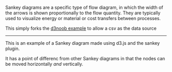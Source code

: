 Sankey diagrams are a specific type of flow diagram, in which the width of the arrows is shown proportionally to the flow quantity. They are typically used to visualize energy or material or cost transfers between processes.

This simply forks the [d3noob example](http://bl.ocks.org/d3noob/5028304) to allow a csv as the data source

------

This is an example of a Sankey diagram made using d3.js and the sankey plugin. 

It has a point of differenc from other Sankey diagrams in that the nodes can be moved horizontally *and* vertically. 
